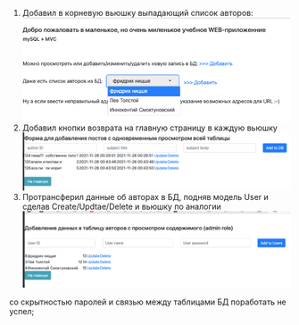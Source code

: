 1. Добавил в корневую вьюшку выпадающий список авторов:
![img_1.png](img_1.png)
2. Добавил кнопки возврата на главную страницу в каждую вьюшку
![img.png](img.png)
3. Протрансферил данные об авторах в БД, подняв модель User и сделав Create/Updtae/Delete и вьюшку по аналогии
![img_2.png](img_2.png)

со скрытностью паролей и связью между таблицами БД поработать не успел;
